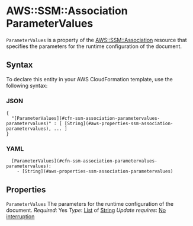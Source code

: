 # AWS::SSM::Association ParameterValues<a name="aws-properties-ssm-association-parametervalues"></a>

`ParameterValues` is a property of the [AWS::SSM::Association](https://docs.aws.amazon.com/AWSCloudFormation/latest/UserGuide/aws-resource-ssm-association.html) resource that specifies the parameters for the runtime configuration of the document\.

## Syntax<a name="aws-properties-ssm-association-parametervalues-syntax"></a>

To declare this entity in your AWS CloudFormation template, use the following syntax:

### JSON<a name="aws-properties-ssm-association-parametervalues-syntax.json"></a>

```
{
  "[ParameterValues](#cfn-ssm-association-parametervalues-parametervalues)" : [ [String](#aws-properties-ssm-association-parametervalues), ... ]
}
```

### YAML<a name="aws-properties-ssm-association-parametervalues-syntax.yaml"></a>

```
  [ParameterValues](#cfn-ssm-association-parametervalues-parametervalues):
    - [String](#aws-properties-ssm-association-parametervalues)
```

## Properties<a name="aws-properties-ssm-association-parametervalues-properties"></a>

`ParameterValues`  <a name="cfn-ssm-association-parametervalues-parametervalues"></a>
The parameters for the runtime configuration of the document\.
*Required*: Yes
*Type*: [List](#aws-properties-ssm-association-parametervalues) of [String](#aws-properties-ssm-association-parametervalues)
*Update requires*: [No interruption](https://docs.aws.amazon.com/AWSCloudFormation/latest/UserGuide/using-cfn-updating-stacks-update-behaviors.html#update-no-interrupt)
